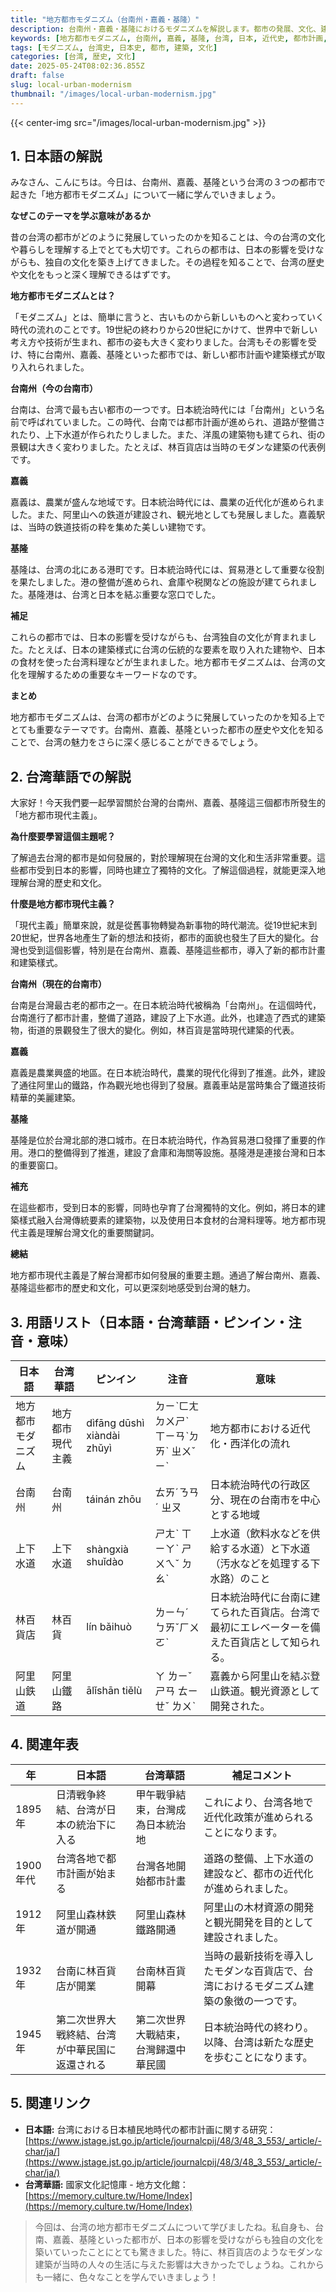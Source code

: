 ```yaml
---
title: "地方都市モダニズム（台南州・嘉義・基隆）"
description: 台南州・嘉義・基隆におけるモダニズムを解説します。都市の発展、文化、建築様式など、当時の様子をやさしい日本語と台湾華語で学びましょう。
keywords: [地方都市モダニズム, 台南州, 嘉義, 基隆, 台湾, 日本, 近代史, 都市計画, 建築, 文化]
tags: [モダニズム, 台湾史, 日本史, 都市, 建築, 文化]
categories: [台湾, 歴史, 文化]
date: 2025-05-24T08:02:36.855Z
draft: false
slug: local-urban-modernism
thumbnail: "/images/local-urban-modernism.jpg"
---
```


{{< center-img src="/images/local-urban-modernism.jpg" >}}

## 1. 日本語の解説

みなさん、こんにちは。今日は、台南州、嘉義、基隆という台湾の３つの都市で起きた「地方都市モダニズム」について一緒に学んでいきましょう。

**なぜこのテーマを学ぶ意味があるか**

昔の台湾の都市がどのように発展していったのかを知ることは、今の台湾の文化や暮らしを理解する上でとても大切です。これらの都市は、日本の影響を受けながらも、独自の文化を築き上げてきました。その過程を知ることで、台湾の歴史や文化をもっと深く理解できるはずです。

**地方都市モダニズムとは？**

「モダニズム」とは、簡単に言うと、古いものから新しいものへと変わっていく時代の流れのことです。19世紀の終わりから20世紀にかけて、世界中で新しい考え方や技術が生まれ、都市の姿も大きく変わりました。台湾もその影響を受け、特に台南州、嘉義、基隆といった都市では、新しい都市計画や建築様式が取り入れられました。

**台南州（今の台南市）**

台南は、台湾で最も古い都市の一つです。日本統治時代には「台南州」という名前で呼ばれていました。この時代、台南では都市計画が進められ、道路が整備されたり、上下水道が作られたりしました。また、洋風の建築物も建てられ、街の景観は大きく変わりました。たとえば、林百貨店は当時のモダンな建築の代表例です。

**嘉義**

嘉義は、農業が盛んな地域です。日本統治時代には、農業の近代化が進められました。また、阿里山への鉄道が建設され、観光地としても発展しました。嘉義駅は、当時の鉄道技術の粋を集めた美しい建物です。

**基隆**

基隆は、台湾の北にある港町です。日本統治時代には、貿易港として重要な役割を果たしました。港の整備が進められ、倉庫や税関などの施設が建てられました。基隆港は、台湾と日本を結ぶ重要な窓口でした。

**補足**

これらの都市では、日本の影響を受けながらも、台湾独自の文化が育まれました。たとえば、日本の建築様式に台湾の伝統的な要素を取り入れた建物や、日本の食材を使った台湾料理などが生まれました。地方都市モダニズムは、台湾の文化を理解するための重要なキーワードなのです。

**まとめ**

地方都市モダニズムは、台湾の都市がどのように発展していったのかを知る上でとても重要なテーマです。台南州、嘉義、基隆といった都市の歴史や文化を知ることで、台湾の魅力をさらに深く感じることができるでしょう。

## 2. 台湾華語での解説

大家好！今天我們要一起學習關於台灣的台南州、嘉義、基隆這三個都市所發生的「地方都市現代主義」。

**為什麼要學習這個主題呢？**

了解過去台灣的都市是如何發展的，對於理解現在台灣的文化和生活非常重要。這些都市受到日本的影響，同時也建立了獨特的文化。了解這個過程，就能更深入地理解台灣的歷史和文化。

**什麼是地方都市現代主義？**

「現代主義」簡單來說，就是從舊事物轉變為新事物的時代潮流。從19世紀末到20世紀，世界各地產生了新的想法和技術，都市的面貌也發生了巨大的變化。台灣也受到這個影響，特別是在台南州、嘉義、基隆這些都市，導入了新的都市計畫和建築樣式。

**台南州（現在的台南市）**

台南是台灣最古老的都市之一。在日本統治時代被稱為「台南州」。在這個時代，台南進行了都市計畫，整備了道路，建設了上下水道。此外，也建造了西式的建築物，街道的景觀發生了很大的變化。例如，林百貨是當時現代建築的代表。

**嘉義**

嘉義是農業興盛的地區。在日本統治時代，農業的現代化得到了推進。此外，建設了通往阿里山的鐵路，作為觀光地也得到了發展。嘉義車站是當時集合了鐵道技術精華的美麗建築。

**基隆**

基隆是位於台灣北部的港口城市。在日本統治時代，作為貿易港口發揮了重要的作用。港口的整備得到了推進，建設了倉庫和海關等設施。基隆港是連接台灣和日本的重要窗口。

**補充**

在這些都市，受到日本的影響，同時也孕育了台灣獨特的文化。例如，將日本的建築樣式融入台灣傳統要素的建築物，以及使用日本食材的台灣料理等。地方都市現代主義是理解台灣文化的重要關鍵詞。

**總結**

地方都市現代主義是了解台灣都市如何發展的重要主題。通過了解台南州、嘉義、基隆這些都市的歷史和文化，可以更深刻地感受到台灣的魅力。

## 3. 用語リスト（日本語・台湾華語・ピンイン・注音・意味）

| 日本語         | 台湾華語         | ピンイン       | 注音     | 意味                                                      |
| -------------- | -------------- | ------------ | -------- | --------------------------------------------------------- |
| 地方都市モダニズム | 地方都市現代主義   | dìfāng dūshì xiàndài zhǔyì | ㄉㄧˋㄈㄤ ㄉㄨㄕˋ ㄒㄧㄢˋㄉㄞˋ ㄓㄨˇㄧˋ | 地方都市における近代化・西洋化の流れ                                      |
| 台南州         | 台南州         | táinán zhōu  | ㄊㄞˊㄋㄢˊ ㄓㄡ | 日本統治時代の行政区分、現在の台南市を中心とする地域                                  |
| 上下水道       | 上下水道       | shàngxià shuǐdào | ㄕㄤˋ ㄒㄧㄚˋ ㄕㄨㄟˇ ㄉㄠˋ | 上水道（飲料水などを供給する水道）と下水道（汚水などを処理する下水路）のこと           |
| 林百貨店       | 林百貨         | lín bǎihuò   | ㄌㄧㄣˊ ㄅㄞˇㄏㄨㄛˋ | 日本統治時代に台南に建てられた百貨店。台湾で最初にエレベーターを備えた百貨店として知られる。 |
| 阿里山鉄道     | 阿里山鐵路     | ālǐshān tiělù | ㄚ ㄌㄧˇ ㄕㄢ ㄊㄧㄝˇ ㄌㄨˋ | 嘉義から阿里山を結ぶ登山鉄道。観光資源として開発された。                               |

## 4. 関連年表

| 年      | 日本語                                  | 台湾華語                                | 補足コメント                                                                                           |
| ------- | ------------------------------------- | ------------------------------------- | --------------------------------------------------------------------------------------------------- |
| 1895年  | 日清戦争終結、台湾が日本の統治下に入る             | 甲午戰爭結束，台灣成為日本統治地                 | これにより、台湾各地で近代化政策が進められることになります。                                                               |
| 1900年代 | 台湾各地で都市計画が始まる                      | 台灣各地開始都市計畫                        | 道路の整備、上下水道の建設など、都市の近代化が進められました。                                                               |
| 1912年  | 阿里山森林鉄道が開通                         | 阿里山森林鐵路開通                        | 阿里山の木材資源の開発と観光開発を目的として建設されました。                                                                 |
| 1932年  | 台南に林百貨店が開業                         | 台南林百貨開幕                            | 当時の最新技術を導入したモダンな百貨店で、台湾におけるモダニズム建築の象徴の一つです。                                                |
| 1945年  | 第二次世界大戦終結、台湾が中華民国に返還される            | 第二次世界大戰結束，台灣歸還中華民國                 | 日本統治時代の終わり。以降、台湾は新たな歴史を歩むことになります。                                                               |

## 5. 関連リンク

*   **日本語:** 台湾における日本植民地時代の都市計画に関する研究：[https://www.jstage.jst.go.jp/article/journalcpij/48/3/48_3_553/_article/-char/ja/](https://www.jstage.jst.go.jp/article/journalcpij/48/3/48_3_553/_article/-char/ja/)
*   **台湾華語:** 國家文化記憶庫 - 地方文化館：[https://memory.culture.tw/Home/Index](https://memory.culture.tw/Home/Index)

> 今回は、台湾の地方都市モダニズムについて学びましたね。私自身も、台南、嘉義、基隆といった都市が、日本の影響を受けながらも独自の文化を築いていったことにとても驚きました。特に、林百貨店のようなモダンな建築が当時の人々の生活に与えた影響は大きかったでしょうね。これからも一緒に、色々なことを学んでいきましょう！